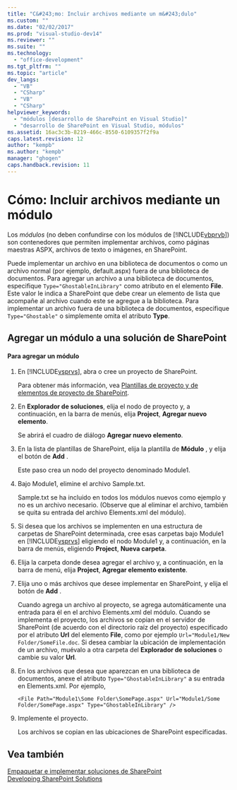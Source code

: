 ```yaml
---
title: "C&#243;mo: Incluir archivos mediante un m&#243;dulo"
ms.custom: ""
ms.date: "02/02/2017"
ms.prod: "visual-studio-dev14"
ms.reviewer: ""
ms.suite: ""
ms.technology: 
  - "office-development"
ms.tgt_pltfrm: ""
ms.topic: "article"
dev_langs: 
  - "VB"
  - "CSharp"
  - "VB"
  - "CSharp"
helpviewer_keywords: 
  - "módulos [desarrollo de SharePoint en Visual Studio]"
  - "desarrollo de SharePoint en Visual Studio, módulos"
ms.assetid: 16ac3c3b-8219-466c-8550-6109357f2f9a
caps.latest.revision: 12
author: "kempb"
ms.author: "kempb"
manager: "ghogen"
caps.handback.revision: 11
---
```

# C&#243;mo: Incluir archivos mediante un m&#243;dulo
  Los *módulos* \(no deben confundirse con los módulos de [!INCLUDE[vbprvb](../sharepoint/includes/vbprvb-md.md)]\) son contenedores que permiten implementar archivos, como páginas maestras ASPX, archivos de texto o imágenes, en SharePoint.  
  
 Puede implementar un archivo en una biblioteca de documentos o como un archivo normal \(por ejemplo, default.aspx\) fuera de una biblioteca de documentos.  Para agregar un archivo a una biblioteca de documentos, especifique `Type="GhostableInLibrary"` como atributo en el elemento **File**.  Este valor le indica a SharePoint que debe crear un elemento de lista que acompañe al archivo cuando este se agregue a la biblioteca.  Para implementar un archivo fuera de una biblioteca de documentos, especifique `Type="Ghostable"` o simplemente omita el atributo **Type**.  
  
## Agregar un módulo a una solución de SharePoint  
  
#### Para agregar un módulo  
  
1.  En [!INCLUDE[vsprvs](../sharepoint/includes/vsprvs-md.md)], abra o cree un proyecto de SharePoint.  
  
     Para obtener más información, vea [Plantillas de proyecto y de elementos de proyecto de SharePoint](../sharepoint/sharepoint-project-and-project-item-templates.md).  
  
2.  En **Explorador de soluciones**, elija el nodo de proyecto y, a continuación, en la barra de menús, elija **Project**, **Agregar nuevo elemento**.  
  
     Se abrirá el cuadro de diálogo **Agregar nuevo elemento**.  
  
3.  En la lista de plantillas de SharePoint, elija la plantilla de **Módulo** , y elija el botón de **Add** .  
  
     Este paso crea un nodo del proyecto denominado Module1.  
  
4.  Bajo Module1, elimine el archivo Sample.txt.  
  
     Sample.txt se ha incluido en todos los módulos nuevos como ejemplo y no es un archivo necesario. \(Observe que al eliminar el archivo, también se quita su entrada del archivo Elements.xml del módulo\).  
  
5.  Si desea que los archivos se implementen en una estructura de carpetas de SharePoint determinada, cree esas carpetas bajo Module1 en [!INCLUDE[vsprvs](../sharepoint/includes/vsprvs-md.md)] eligiendo el nodo Module1 y, a continuación, en la barra de menús, eligiendo **Project**, **Nueva carpeta**.  
  
6.  Elija la carpeta donde desea agregar el archivo y, a continuación, en la barra de menú, elija **Project**, **Agregar elemento existente**.  
  
7.  Elija uno o más archivos que desee implementar en SharePoint, y elija el botón de **Add** .  
  
     Cuando agrega un archivo al proyecto, se agrega automáticamente una entrada para él en el archivo Elements.xml del módulo.  Cuando se implementa el proyecto, los archivos se copian en el servidor de SharePoint \(de acuerdo con el directorio raíz del proyecto\) especificado por el atributo **Url** del elemento **File**, como por ejemplo `Url="Module1/New Folder/SomeFile.doc`.  Si desea cambiar la ubicación de implementación de un archivo, muévalo a otra carpeta del **Explorador de soluciones** o cambie su valor **Url**.  
  
8.  En los archivos que desea que aparezcan en una biblioteca de documentos, anexe el atributo `Type="GhostableInLibrary"` a su entrada en Elements.xml.  Por ejemplo,  
  
    ```  
    <File Path="Module1\Some Folder\SomePage.aspx" Url="Module1/Some Folder/SomePage.aspx" Type="GhostableInLibrary" />  
    ```  
  
9. Implemente el proyecto.  
  
     Los archivos se copian en las ubicaciones de SharePoint especificadas.  
  
## Vea también  
 [Empaquetar e implementar soluciones de SharePoint](../sharepoint/packaging-and-deploying-sharepoint-solutions.md)   
 [Developing SharePoint Solutions](../sharepoint/developing-sharepoint-solutions.md)  
  
  
